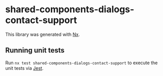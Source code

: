 # shared-components-dialogs-contact-support

This library was generated with [Nx](https://nx.dev).

## Running unit tests

Run `nx test shared-components-dialogs-contact-support` to execute the unit tests via [Jest](https://jestjs.io).
